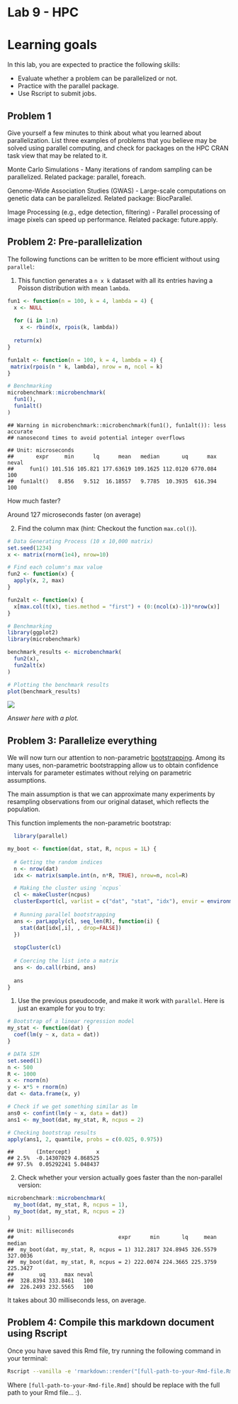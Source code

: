 Lab 9 - HPC
================

# Learning goals

In this lab, you are expected to practice the following skills:

- Evaluate whether a problem can be parallelized or not.
- Practice with the parallel package.
- Use Rscript to submit jobs.

## Problem 1

Give yourself a few minutes to think about what you learned about
parallelization. List three examples of problems that you believe may be
solved using parallel computing, and check for packages on the HPC CRAN
task view that may be related to it.

Monte Carlo Simulations - Many iterations of random sampling can be
parallelized. Related package: parallel, foreach.

Genome-Wide Association Studies (GWAS) - Large-scale computations on
genetic data can be parallelized. Related package: BiocParallel.

Image Processing (e.g., edge detection, filtering) - Parallel processing
of image pixels can speed up performance. Related package: future.apply.

## Problem 2: Pre-parallelization

The following functions can be written to be more efficient without
using `parallel`:

1.  This function generates a `n x k` dataset with all its entries
    having a Poisson distribution with mean `lambda`.

``` r
fun1 <- function(n = 100, k = 4, lambda = 4) {
  x <- NULL
  
  for (i in 1:n)
    x <- rbind(x, rpois(k, lambda))
  
  return(x)
}

fun1alt <- function(n = 100, k = 4, lambda = 4) {
 matrix(rpois(n * k, lambda), nrow = n, ncol = k)
}

# Benchmarking
microbenchmark::microbenchmark(
  fun1(),
  fun1alt()
)
```

    ## Warning in microbenchmark::microbenchmark(fun1(), fun1alt()): less accurate
    ## nanosecond times to avoid potential integer overflows

    ## Unit: microseconds
    ##       expr     min      lq      mean   median       uq      max neval
    ##     fun1() 101.516 105.821 177.63619 109.1625 112.0120 6770.084   100
    ##  fun1alt()   8.856   9.512  16.18557   9.7785  10.3935  616.394   100

How much faster?

Around 127 microseconds faster (on average)

2.  Find the column max (hint: Checkout the function `max.col()`).

``` r
# Data Generating Process (10 x 10,000 matrix)
set.seed(1234)
x <- matrix(rnorm(1e4), nrow=10)

# Find each column's max value
fun2 <- function(x) {
  apply(x, 2, max)
}

fun2alt <- function(x) {
  x[max.col(t(x), ties.method = "first") + (0:(ncol(x)-1))*nrow(x)]
}

# Benchmarking
library(ggplot2)
library(microbenchmark)

benchmark_results <- microbenchmark(
  fun2(x),
  fun2alt(x)
)

# Plotting the benchmark results
plot(benchmark_results)
```

![](lab09-hpc_files/figure-gfm/p2-fun2-1.png)<!-- -->

*Answer here with a plot.*

## Problem 3: Parallelize everything

We will now turn our attention to non-parametric
[bootstrapping](https://en.wikipedia.org/wiki/Bootstrapping_(statistics)).
Among its many uses, non-parametric bootstrapping allow us to obtain
confidence intervals for parameter estimates without relying on
parametric assumptions.

The main assumption is that we can approximate many experiments by
resampling observations from our original dataset, which reflects the
population.

This function implements the non-parametric bootstrap:

``` r
  library(parallel)

my_boot <- function(dat, stat, R, ncpus = 1L) {
  
  # Getting the random indices
  n <- nrow(dat)
  idx <- matrix(sample.int(n, n*R, TRUE), nrow=n, ncol=R)

  # Making the cluster using `ncpus`
  cl <- makeCluster(ncpus)
  clusterExport(cl, varlist = c("dat", "stat", "idx"), envir = environment())
  
  # Running parallel bootstrapping
  ans <- parLapply(cl, seq_len(R), function(i) {
    stat(dat[idx[,i], , drop=FALSE])
  })
  
  stopCluster(cl)
  
  # Coercing the list into a matrix
  ans <- do.call(rbind, ans)
  
  ans
}
```

1.  Use the previous pseudocode, and make it work with `parallel`. Here
    is just an example for you to try:

``` r
# Bootstrap of a linear regression model
my_stat <- function(dat) {
  coef(lm(y ~ x, data = dat))
}

# DATA SIM
set.seed(1)
n <- 500
R <- 1000
x <- rnorm(n)
y <- x*5 + rnorm(n)
dat <- data.frame(x, y)

# Check if we get something similar as lm
ans0 <- confint(lm(y ~ x, data = dat))
ans1 <- my_boot(dat, my_stat, R, ncpus = 2)

# Checking bootstrap results
apply(ans1, 2, quantile, probs = c(0.025, 0.975))
```

    ##       (Intercept)        x
    ## 2.5%  -0.14307029 4.868525
    ## 97.5%  0.05292241 5.048437

2.  Check whether your version actually goes faster than the
    non-parallel version:

``` r
microbenchmark::microbenchmark(
  my_boot(dat, my_stat, R, ncpus = 1),
  my_boot(dat, my_stat, R, ncpus = 2)
)
```

    ## Unit: milliseconds
    ##                                 expr      min       lq     mean   median
    ##  my_boot(dat, my_stat, R, ncpus = 1) 312.2817 324.8945 326.5579 327.0036
    ##  my_boot(dat, my_stat, R, ncpus = 2) 222.0074 224.3665 225.3759 225.3427
    ##        uq      max neval
    ##  328.8394 333.8461   100
    ##  226.2493 232.5565   100

It takes about 30 milliseconds less, on average.

## Problem 4: Compile this markdown document using Rscript

Once you have saved this Rmd file, try running the following command in
your terminal:

``` bash
Rscript --vanilla -e 'rmarkdown::render("[full-path-to-your-Rmd-file.Rmd]")' &
```

Where `[full-path-to-your-Rmd-file.Rmd]` should be replace with the full
path to your Rmd file… :).
